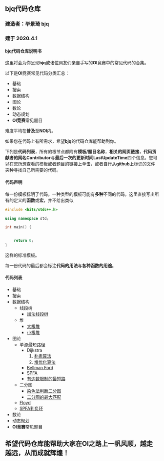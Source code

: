 ## bjq代码仓库
### 建造者：毕景琦 bjq
### 建于 2020.4.1

#### bjq代码仓库说明书

这里将会为你呈现**bjq**或诸位网友们亲自手写的**OI**竞赛中的常见代码的合集。

以下是**OI**竞赛常见代码分类汇总：

+ 基础
+ 搜索
+ 数据结构
+ 图论
+ 数论
+ 动态规划
+ **OI竞赛**常见题目

难度平均在**普及**至**NOI**内。

如果您在代码上有所需求，希望**bjq**的代码仓库能帮助到你。

下列是**代码列表**，所有的根节点都附有**模板/题目名称**，**相关的网页链接**，**代码贡献者的网名Contributor**与**最后一次的更新时间LastUpdateTime**四个信息。您可以在您所想查看的模板或者题目的链接上单击，或者自行从**github**上标识的文件夹种寻找自己所需要的代码。

#### 代码声明

每一份模板标明了代码。一种类型的模板可能有**多种**不同的代码。这里直接写出所有的定义的**函数**或**宏**，并不给出类似

```cpp
#include <bits/stdc++.h>

using namespace std;

int main() {

    
    return 0;
}
```
这样的标准模板。

每一份代码的最后都会标注**代码的用法**与**各种函数的用途**。

#### 代码列表

+ 基础
+ 搜索
+ 数据结构
    - 线段树
        * [加法线段树](https://github.com/bjq2007/CppCodes/blob/master/数据结构/线段树/加法线段树.cpp) 
    - 堆
        * [大根堆](https://github.com/bjq2007/CppCodes/blob/master/数据结构/堆/大根堆.cpp) 
        * [小根堆](https://github.com/bjq2007/CppCodes/blob/master/数据结构/堆/小根堆.cpp) 
+ 图论
    - 单源最短路径
        * Dijkstra
            1. [朴素算法](https://github.com/bjq2007/CppCodes/blob/master/图论/单源最短路径/Dijkstra/朴素.cpp) 
            2. [堆优化算法](https://github.com/bjq2007/CppCodes/blob/master/图论/单源最短路径/Dijkstra/堆优化.cpp) 
        * [Bellman Ford](https://github.com/bjq2007/CppCodes/blob/master/图论/单源最短路径/Bellman%20Ford.cpp) 
        * [SPFA](https://github.com/bjq2007/CppCodes/blob/master/图论/单源最短路径/SPFA.cpp) 
        * [有边数限制的最短路](https://github.com/bjq2007/CppCodes/blob/master/图论/单源最短路径/有边数限制的最短路.cpp) 
    - 二分图
        * [染色法判断二分图](https://github.com/bjq2007/CppCodes/blob/master/图论/二分图/染色法判断二分图.cpp)  
        * [二分图的最大匹配](https://github.com/bjq2007/CppCodes/blob/master/图论/二分图/匈牙利算法.cpp) 
    - [Floyd](https://github.com/bjq2007/CppCodes/blob/master/图论/Floyd.cpp) 
    - [SPFA判负环](https://github.com/bjq2007/CppCodes/blob/master/图论/SPFA判负环.cpp) 
+ 数论
+ 动态规划
+ **OI竞赛**常见题目

## 希望代码仓库能帮助大家在OI之路上一帆风顺，越走越远，从而成就辉煌！

